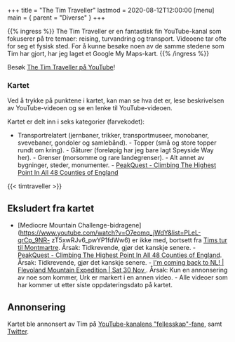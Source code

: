 +++ 
title = "The Tim Traveller" 
lastmod = 2020-08-12T12:00:00 
[menu] 
main = { parent = "Diverse" }
+++

{{% ingress %}} The Tim Traveller er en fantastisk fin YouTube-kanal som fokuserer på tre temaer:
reising, turvandring og transport. Videoene tar ofte for seg et fysisk sted. For å kunne besøke noen
av de samme stedene som Tim har gjort, har jeg laget et Google My Maps-kart. {{% /ingress %}}

Besøk [The Tim Traveller på YouTube](https://www.youtube.com/c/TheTimTraveller/)!

### Kartet

Ved å trykke på punktene i kartet, kan man se hva det er, lese beskrivelsen av YouTube-videoen og se
en lenke til YouTube-videoen.

Kartet er delt inn i seks kategorier (farvekodet):

- Transportrelatert (jernbaner, trikker, transportmuseer, monobaner, svevebaner, gondoler og
samlebånd). - Topper (små og store topper rundt om kring). - Gåturer (foreløpig har jeg bare lagt
Speyside Way her). - Grenser (morsomme og rare landegrenser). - Alt annet av bygninger, steder,
monumenter. - [PeakQuest - Climbing The Highest Point In All 48 Counties of
England](https://www.youtube.com/watch?v=rNkbRjb7YDY&t=25s)

{{< timtraveller >}}

## Eksludert fra kartet
 
- [Mediocre Mountain
Challenge-bidragene](https://www.youtube.com/watch?v=O7eomq_jWdY&list=PLeL-qrCp_9NR-
zT5xwRJv6_pwYP1fdWw6) er ikke med, bortsett fra [Tims tur til
Montmartre](https://www.youtube.com/watch?v=My-8RqTM4Ag). Årsak: Tidkrevende, gjør det kanskje
senere. - [PeakQuest - Climbing The Highest Point In All 48 Counties of
England](https://www.youtube.com/watch?v=rNkbRjb7YDY&t=25s). Årsak: Tidkrevende, gjør det kanskje
senere. - [I'm coming back to NL! | Flevoland Mountain Expedition | Sat 30 Nov
](https://www.youtube.com/watch?v=isrPq4RkR5Q&list=PLlpH0jWGIMwR9q7A1xZ6BXh65T3K940Z5&index=2). 
Årsak: Kun en annonsering av noe som kommer, Urk er markert i en annen video. - Alle videoer som har
kommer ut etter siste oppdateringsdato på kartet.

## Annonsering

Kartet ble annonsert av Tim på [YouTube-kanalens
"fellesskap"-fane](https://www.youtube.com/post/UgynBapHI1ROx6lfxKh4AaABCQ), samt
[Twitter](https://twitter.com/TheTimTraveller/status/1293518513970262017).